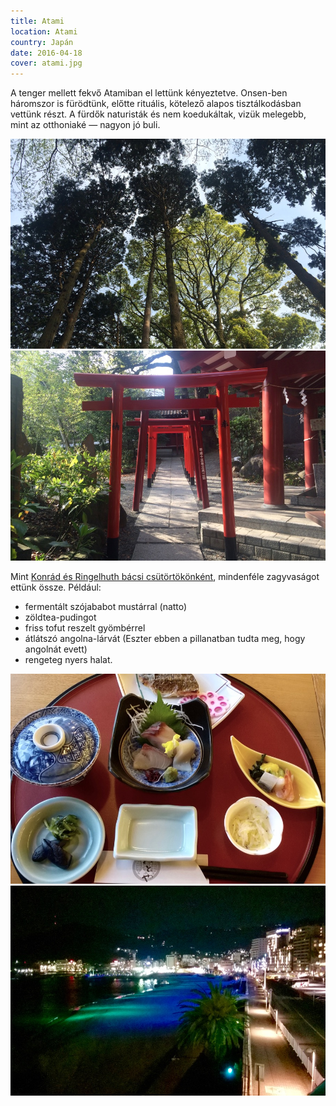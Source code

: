 ```yaml
---
title: Atami
location: Atami
country: Japán
date: 2016-04-18
cover: atami.jpg
---
```


A tenger mellett fekvő Atamiban el lettünk kényeztetve. Onsen-ben háromszor is fürödtünk, előtte rituális, kötelező alapos tisztálkodásban vettünk részt. A fürdők naturisták és nem koedukáltak, vizük melegebb, mint az otthoniaké — nagyon jó buli.

![](../../img/0418-1.jpg)
![](../../img/0418-2.jpg)

Mint [Konrád és Ringelhuth bácsi csütörtökönként](http://www.mek.iif.hu/porta/szint/human/szepirod/kulfoldi/kastner/majus35/majus35.htm), mindenféle zagyvaságot ettünk össze. Például:
- fermentált szójababot mustárral (natto)
- zöldtea-pudingot
- friss tofut reszelt gyömbérrel
- átlátszó angolna-lárvát (Eszter ebben a pillanatban tudta meg, hogy angolnát evett)
- rengeteg nyers halat.

![](../../img/0418-3.jpg)
![](../../img/0418-4.jpg)
